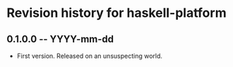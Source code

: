 # Revision history for haskell-platform

## 0.1.0.0  -- YYYY-mm-dd

* First version. Released on an unsuspecting world.
